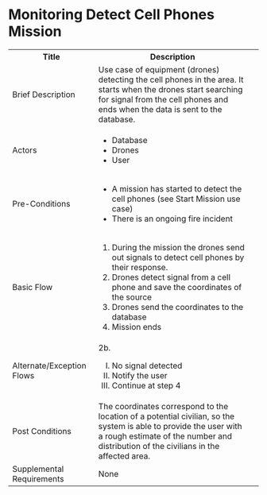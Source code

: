 # Monitoring Detect Cell Phones Mission

<table>
  <tr>
    <th> Title </th>
    <th> Description </th>
  </tr>
  <tr>
    <td> Brief Description </td>
    <td>
      Use case of equipment (drones) detecting the cell phones in the area. It starts when the drones start searching for signal from the cell phones and ends when the data is sent to the database.
    </td>
  </tr>
  <tr>
    <td> Actors </td>
    <td>
      <ul>
          <li>Database</li>
          <li>Drones</li>
          <li>User</li>
      </ul>
    </td>
  </tr>
  <tr>
    <td> Pre-Conditions </td>
    <td>
      <ul>
          <li>A mission has started to detect the cell phones (see Start Mission use case)</li>
          <li>There is an ongoing fire incident</li>
      </ul>
    </td>
  </tr>
  <tr>
    <td> Basic Flow </td>
    <td>
      <ol>
          <li>During the mission the drones send out signals to detect cell phones by their response.</li>
          <li>Drones detect signal from a cell phone and save the coordinates of the source</li>
          <li>Drones send the coordinates to the database</li>
          <li>Mission ends</li>
      </ol>
    </td>
  </tr>
  <tr>
    <td> Alternate/Exception Flows </td>
    <td>
      2b. <ol type="I">
        <li>No signal detected</li>
        <li>Notify the user</li>
        <li>Continue at step 4</li>
      </ol>
  <tr>
    <td> Post Conditions </td>
    <td>
        The coordinates correspond to the location of a potential civilian, so the system is able to provide the user with a rough estimate of the number and distribution of the civilians in the affected area.
    <td>
  </tr>
  <tr>
    <td>Supplemental Requirements</td>
    <td>None</td>
  </tr>
<table>
